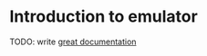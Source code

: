# Introduction to emulator

TODO: write [great documentation](http://jacobian.org/writing/what-to-write/)
